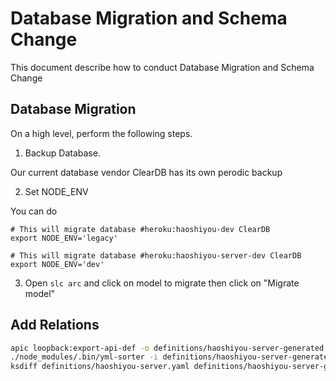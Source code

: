 # Database Migration and Schema Change

This document describe how to conduct Database Migration and Schema Change

## Database Migration
On a high level, perform the following steps.

1. Backup Database.

Our current database vendor ClearDB has its own perodic backup

2. Set NODE_ENV 

You can do 

```
# This will migrate database #heroku:haoshiyou-dev ClearDB
export NODE_ENV='legacy' 

# This will migrate database #heroku:haoshiyou-server-dev ClearDB
export NODE_ENV='dev' 
```

3. Open `slc arc` and click on model to migrate
then click on "Migrate model"

## Add Relations

```bash
apic loopback:export-api-def -o definitions/haoshiyou-server-generated.yml
./node_modules/.bin/yml-sorter -i definitions/haoshiyou-server-generated.yml -o definitions/haoshiyou-server-generated-sorted.yml
ksdiff definitions/haoshiyou-server.yaml definitions/haoshiyou-server-generated-sorted.yml
```

